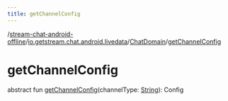 ```yaml
---
title: getChannelConfig
---
```

/[stream-chat-android-offline](../../index.md)/[io.getstream.chat.android.livedata](../index.md)/[ChatDomain](index.md)/[getChannelConfig](getChannelConfig.md)  
  
  
  
# getChannelConfig  
abstract fun [getChannelConfig](getChannelConfig.md)(channelType: [String](https://kotlinlang.org/api/latest/jvm/stdlib/kotlin/-string/index.html)): Config
